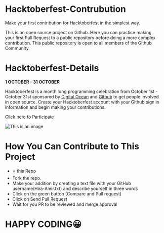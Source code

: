 # Hacktoberfest-Contrubution

Make your first contribution for Hacktoberfest in the simplest way.

This is an open source project on Github. Here you can practice making your first Pull Request to a public repository before doing a more complex contribution.
This public repository is open to all members of the Github Community.

# Hacktoberfest-Details
**1 OCTOBER - 31 OCTOBER**

Hacktoberfest is a month long programming celebration from October 1st - October 31st sponsored by [Digital Ocean](https://www.digitalocean.com/) and [Github](https://github.blog/2017-09-27-celebrate-open-source-this-october-with-hacktoberfest/) to get people involved in open source. Create your Hacktoberfest account with your Github sign in information and begin making your contributions. 

[Click here to Participate](https://hacktoberfest.digitalocean.com/)

![This is an image](https://user-images.githubusercontent.com/55616388/135486681-adf5d5e7-d03c-4352-8e0c-d33ca1bee931.jpg)

# How You Can Contribute to This Project
- ⭐ this Repo
- Fork the repo.
- Make your addition  by creating a text file with your GitHub username(Hira-Amir.txt) and describe yourself in three words
- Click on the green button (Compare and Pull request)
- Click on Send Pull Request
- Wait for you PR to be reviewed and merge approval
# HAPPY CODING😀


